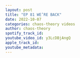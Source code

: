 ```yaml
---
layout: post
title: "EP 81 WE’RE BACK"
date: 2022-10-07
categories: chaos-theory videos
author: chaos-theory
spotify_track_id: 
youtube_video_id: y3LcDBjAngQ
apple_track_id: 
youtube_metadata: 
---
```


